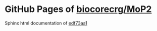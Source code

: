 GitHub Pages of [biocorecrg/MoP2](https://github.com/biocorecrg/MoP2.git)
===
Sphinx html documentation of [edf73aa1](https://github.com/biocorecrg/MoP2/tree/edf73aa1efe412baf6f55b01f56508f782cc0730)
